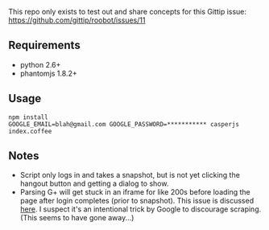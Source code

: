 This repo only exists to test out and share concepts for this Gittip
issue:
https://github.com/gittip/roobot/issues/11

## Requirements

* python 2.6+
* phantomjs 1.8.2+

## Usage

    npm install
    GOOGLE_EMAIL=blah@gmail.com GOOGLE_PASSWORD=*********** casperjs index.coffee

## Notes

* Script only logs in and takes a snapshot, but is not yet clicking the
  hangout button and getting a dialog to show.
* Parsing G+ will get stuck in an iframe for like 200s before loading
  the page after login completes (prior to snapshot). This issue is
discussed [here][iframe-boobietrap]. I suspect it's an intentional trick
by Google to discourage scraping. (This seems to have gone away...)

<!-- Links -->
   [iframe-boobietrap]: https://groups.google.com/forum/#!topic/casperjs/h63dOPDkL-w
